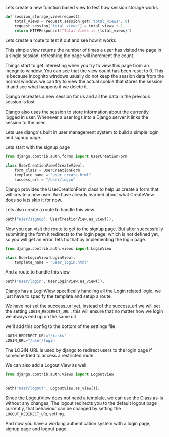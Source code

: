 Lets create a new function based view to test how session storage works

```python
def session_storage_view(request):
    total_views = request.session.get('total_views', 0)
    request.session['total_views'] = total_views + 1
    return HTTPResponse(f"Total Views is {total_views}")
```

Lets create a route to test it out and see how it works

This simple view returns the number of times a user has visited the page in a single session, refreshing the page will increment the count.

Things start to get interesting when you try to view this page from an incognito window, You can see that the view count has been reset to 0. This is because incognito windows usually do not keep the session data from the normal window. we can try to view the actual cookie that stores the session id and see what happens if we delete it.

Django recreates a new session for us and all the data in the previous session is lost.

Django also uses the session to store information about the currently logged in user. Whenever a user logs into a Django server it links the session to the user.

Lets use django's built in user management system to build a simple login and signup page.

Lets start with the signup page

```python
from django.contrib.auth.forms import UserCreationForm

class UserCreationView(CreateView):
    form_class = UserCreationForm
    template_name = "user_create.html"
    success_url = "/user/login"
```

Django provides the UserCreationForm class to help us create a form that will create a new user. We have already learned about what CreateView does so lets skip it for now.

Lets also create a route to handle this view.

```python
path("user/signup", UserCreationView.as_view()),
```

Now you can visit the route to get to the signup page. But after successfully submitting the form it redirects to the login page, which is not defined yet, so you will get an error. lets fix that by implementing the login page.

```python
from django.contrib.auth.views import LoginView

class UserLoginView(LoginView):
    template_name = "user_login.html"
```

And a route to handle this view

```python
path("user/login", UserLoginView.as_view()),
```

Django has a LoginView specifically handling all the Login related logic, we just have to specify the template and setup a route.

We have not set the success_url yet, instead of the success_url we will set the setting `LOGIN_REDIRECT_URL` , this will ensure that no matter how we login we always end up on the same url.

we'll add this config to the bottom of the settings file

```python
LOGIN_REDIRECT_URL="/tasks"
LOGIN_URL="/user/login
```

The LOGIN_URL is used by django to redirect users to the login page if someone tried to access a restricted route.

We can also add a Logout View as well

```python
from django.contrib.auth.views import LogoutView


path("user/logout", LogoutView.as_view()),
```

Since the LogoutView does not need a template, we can use the Class as-is without any changes, The logout redirects you to the default logout page currently, that behaviour can be changed by setting the `LOGOUT_REDIRECT_URL` setting.

And now you have a working authentication system with a login page, signup page and logout page.
